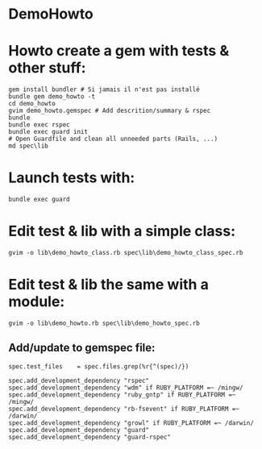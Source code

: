 # DemoHowto

# Howto create a gem with tests & other stuff:
    gem install bundler # Si jamais il n'est pas installé
    bundle gem demo_howto -t
    cd demo_howto
    gvim demo_howto.gemspec # Add descrition/summary & rspec
    bundle
    bundle exec rspec
    bundle exec guard init
    # Open Guardfile and clean all unneeded parts (Rails, ...)
    md spec\lib

# Launch tests with:
    bundle exec guard

# Edit test & lib with a simple class:
    gvim -o lib\demo_howto_class.rb spec\lib\demo_howto_class_spec.rb

# Edit test & lib the same with a module:
    gvim -o lib\demo_howto.rb spec\lib\demo_howto_spec.rb


## Add/update to gemspec file:
    spec.test_files    = spec.files.grep(%r{^(spec)/})

    spec.add_development_dependency "rspec"
    spec.add_development_dependency "wdm" if RUBY_PLATFORM =~ /mingw/
    spec.add_development_dependency "ruby_gntp" if RUBY_PLATFORM =~ /mingw/
    spec.add_development_dependency "rb-fsevent" if RUBY_PLATFORM =~ /darwin/
    spec.add_development_dependency "growl" if RUBY_PLATFORM =~ /darwin/
    spec.add_development_dependency "guard"
    spec.add_development_dependency "guard-rspec"

